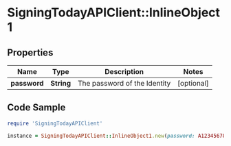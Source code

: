 # SigningTodayAPIClient::InlineObject1

## Properties

Name | Type | Description | Notes
------------ | ------------- | ------------- | -------------
**password** | **String** | The password of the Identity | [optional] 

## Code Sample

```ruby
require 'SigningTodayAPIClient'

instance = SigningTodayAPIClient::InlineObject1.new(password: A12345678Z)
```


